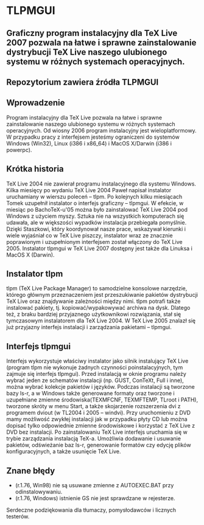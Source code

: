 # TLPMGUI
## Graficzny program instalacyjny dla TeX Live 2007 pozwala na łatwe i sprawne zainstalowanie dystrybucji TeX Live naszego ulubionego systemu w różnych systemach operacyjnych.

## Repozytorium zawiera źródła TLPMGUI

## Wprowadzenie
Program instalacyjny dla TeX Live pozwala na łatwe i sprawne zainstalowanie naszego ulubionego systemu w różnych systemach operacyjnych. Od wiosny 2006 program instalacyjny jest wieloplatformowy. W przypadku pracy z interfejsem jesteśmy ograniczeni do systemów Windows (Win32), Linux (i386 i x86_64) i MacOS X/Darwin (i386 i powerpc).

## Krótka historia
TeX Live 2004 nie zawierał programu instalacyjnego dla systemu Windows. Kilka miesięcy po wydaniu TeX Live 2004 Paweł napisał instalator uruchamiany w wierszu poleceń – tlpm. Po kolejnych kilku miesiącach Tomek uzupełnił instalator o interfejs graficzny – tlpmgui. W efekcie, w miesiąc po BachoTeX-u'05 można było zainstalować TeX Live 2004 pod Windows z użyciem myszy. Sztuka nie na wszystkich komputerach się udawała, ale w większości wypadków instalacja przebiegała pomyślnie.
Dzięki Staszkowi, który koordynował nasze prace, wskazywał kierunki i wiele wyjaśniał co w TeX Live piszczy, instalator wraz ze znacznie poprawionym i uzupełnionym interfejsem został włączony do TeX Live 2005.
Instalator tlpmgui w TeX Live 2007 dostępny jest także dla Linuksa i MacOS X (Darwin).

## Instalator tlpm
tlpm (TeX Live Package Manager) to samodzielne konsolowe narzędzie, którego głównym przeznaczeniem jest przeszukiwanie pakietów dystrybucji TeX Live oraz znajdywanie zależności między nimi. tlpm potrafi także instalować pakiety, tj. kopiować/wypakowywać archiwa na dysk. Dlatego też, z braku bardziej przyjaznego użytkownikowi rozwiązania, stał się tymczasowym instalatorem dla TeX Live 2004. W TeX Live 2005 znalazł się już przyjazny interfejs instalacji i zarządzania pakietami – tlpmgui.

## Interfejs tlpmgui
Interfejs wykorzystuje właściwy instalator jako silnik instalujący TeX Live (program tlpm nie wykonuje żadnych czynności poinstalacyjnych, tym zajmuje się interfejs tlpmgui).
Przed instalacją w oknie programu należy wybrać jeden ze schematów instalacji (np. GUST, ConTeXt, Full i inne), można wybrać kolekcje pakietów i języków. Podczas instalacji są tworzone bazy ls-r, a w Windows także generowane formaty oraz tworzone i uzupełniane zmienne środowiska(TEXMFCNF, TEXMFTEMP, TLroot i PATH), tworzone skróty w menu Start, a także skojarzenie rozszerzenia dvi z programem dviout (w TL2004 i 2005 – windvi).
Przy uruchomieniu z DVD mamy możliwość zwykłej instalacji jak w przypadku płyty CD lub można dopisać tylko odpowiednie zmienne środowiskowe i korzystać z TeX Live z DVD bez instalacji.
Po zainstalowaniu TeX Live interfejs uruchamia się w trybie zarządzania instalacją TeX-a. Umożliwia dodawanie i usuwanie pakietów, odświeżanie baz ls-r, generowanie formatów czy edycję plików konfiguracyjnych, a także usunięcie TeX Live.

## Znane błędy
 * (r.1.76, Win98) nie są usuwane zmienne z AUTOEXEC.BAT przy odinstalowywaniu.
 * (r.1.76, Windows) istnienie GS nie jest sprawdzane w rejesterze.

Serdeczne podziękowania dla tłumaczy, pomysłodawców i licznych testerów.
